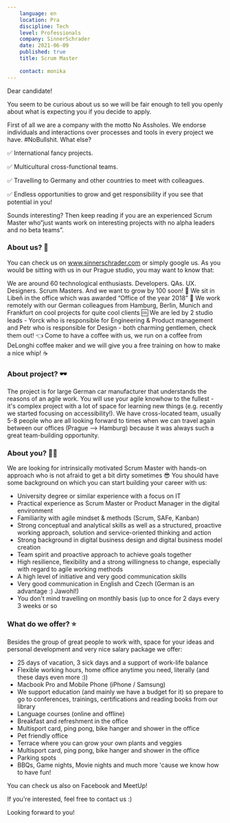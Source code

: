 ```yaml
---
    language: en
    location: Pra
    discipline: Tech
    level: Professionals
    company: SinnerSchrader
    date: 2021-06-09
    published: true
    title: Scrum Master
     
    contact: monika
---
```


Dear candidate!

You seem to be curious about us so we will be fair enough to tell you openly about what is expecting you if you decide to apply.

First of all we are a company with the motto No Assholes. We endorse individuals and interactions over processes and tools in every project we have. #NoBullshit. What else?

✅ International fancy projects.

✅ Multicultural cross-functional teams.

✅ Travelling to Germany and other countries to meet with colleagues.

✅ Endless opportunities to grow and get responsibility if you see that potential in you!

Sounds interesting? Then keep reading if you are an experienced Scrum Master who“just wants work on interesting projects with no alpha leaders and no beta teams”.

### About us? 🚀

You can check us on www.sinnerschrader.com or simply google us. As you would be sitting with us in our Prague studio, you may want to know that:

We are around 60 technological enthusiasts. Developers. QAs. UX. Designers. Scrum Masters. And we want to grow by 100 soon! 🎉
We sit in Libeň in the office which was awarded “Office of the year 2018” 🥇
We work remotely with our German colleagues from Hamburg, Berlin, Munich and Frankfurt on cool projects for quite cool clients 🆒
We are led by 2 studio leads - Yorck who is responsible for Engineering & Product management and Petr who is responsible for Design - both charming gentlemen, check them out! 👈
Come to have a coffee with us, we run on a coffee from DeLonghi coffee maker and we will give you a free training on how to make a nice whip! ☕

### About project? 🕶️

The project is for large German car manufacturer that understands the reasons of an agile work. You will use your agile knowhow to the fullest - it's complex project with a lot of space for learning new things (e.g. recently we started focusing on accessibility!). We have cross-located team, usually 5-8 people who are all looking forward to times when we can travel again between our offices (Prague --> Hamburg) because it was always such a great team-building opportunity.

### About you? 🧑‍🚀

We are looking for intrinsically motivated Scrum Master with hands-on approach who is not afraid to get a bit dirty sometimes 😎 You should have some background on which you can start building your career with us:

- University degree or similar experience with a focus on IT
- Practical experience as Scrum Master or Product Manager in the digital environment
- Familiarity with agile mindset & methods (Scrum, SAFe, Kanban)
- Strong conceptual and analytical skills as well as a structured, proactive working approach, solution and service-oriented thinking and action
- Strong background in digital business design and digital business model creation
- Team spirit and proactive approach to achieve goals together
- High resilience, flexibility and a strong willingness to change, especially with regard to agile working methods
- A high level of initiative and very good communication skills
- Very good communication in English and Czech (German is an advantage :) Jawohl!)
- You don't mind travelling on monthly basis (up to once for 2 days every 3 weeks or so 

### What do we offer? ⭐

Besides the group of great people to work with, space for your ideas and personal development and very nice salary package we offer:

- 25 days of vacation, 3 sick days and a support of work-life balance
- Flexible working hours, home office anytime you need, literally (and these days even more :))
- Macbook Pro and Mobile Phone (iPhone / Samsung)
- We support education (and mainly we have a budget for it) so prepare to go to conferences, trainings, certifications and reading books from our library
- Language courses (online and offline)
- Breakfast and refreshment in the office
- Multisport card, ping pong, bike hanger and shower in the office
- Pet friendly office
- Terrace where you can grow your own plants and veggies
- Multisport card, ping pong, bike hanger and shower in the office
- Parking spots
- BBQs, Game nights, Movie nights and much more 'cause we know how to have fun!

You can check us also on Facebook and MeetUp!

If you're interested, feel free to contact us :)

Looking forward to you!  
